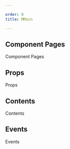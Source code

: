 ```yaml
---

order: 0
title: MMain

---
```

 
## Component Pages
 
Component Pages
 
## Props
 
Props
 
## Contents
 
Contents
 
## Events
 
Events
 
